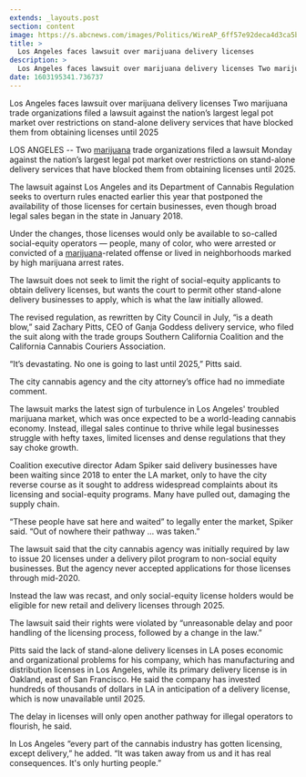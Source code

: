 ```yaml
--- 
extends: _layouts.post 
section: content 
image: https://s.abcnews.com/images/Politics/WireAP_6ff57e92deca4d3ca5b7547cd1781132_16x9_992.jpg 
title: > 
  Los Angeles faces lawsuit over marijuana delivery licenses 
description: > 
  Los Angeles faces lawsuit over marijuana delivery licenses Two marijuana trade organizations filed a lawsuit against the nation’s largest legal pot market over restrictions on stand-alone delivery services that have blocked them from obtaining licenses until 2025LOS ANGELES -- Two marijuana trade organizations filed a lawsuit Monday against the nation’s largest legal pot market over restrictions on stand-alone delivery services that have blocked them from obtaining licenses until 2025.The lawsuit does not seek to limit the right of social-equity applicants to obtain delivery licenses, but wants the court to permit other stand-alone delivery businesses to apply, which is what the law initially allowed.The lawsuit marks the latest sign of turbulence in Los Angeles' troubled marijuana market, which was once expected to be a world-leading cannabis economy.Instead the law was recast, and only social-equity license holders would be eligible for new retail and delivery licenses through 2025.In Los Angeles “every part of the cannabis industry has gotten licensing, except delivery,” he added. 
date: 1603195341.736737 
--- 
```

<div><p>Los Angeles faces lawsuit over marijuana delivery licenses Two marijuana trade organizations filed a lawsuit against the nation&#8217;s largest legal pot market over restrictions on stand-alone delivery services that have blocked them from obtaining licenses until 2025</p><p id="_ap_link_marijuana_Marijuana_">LOS ANGELES -- Two <a href="https://abcnews.go.com/alerts/Marijuana" id="_ap_link_marijuana_Marijuana_" target="_blank">marijuana</a> trade organizations filed a lawsuit Monday against the nation&#8217;s largest legal pot market over restrictions on stand-alone delivery services that have blocked them from obtaining licenses until 2025.</p><p>The lawsuit against Los Angeles and its Department of Cannabis Regulation seeks to overturn rules enacted earlier this year that postponed the availability of those licenses for certain businesses, even though broad legal sales began in the state in January 2018.</p><p class="Ad incontentTeads incontentTeads--story ad-slot"></p><p id="_ap_link_marijuana_Marijuana_">Under the changes, those licenses would only be available to so-called social-equity operators &#8212; people, many of color, who were arrested or convicted of a <a href="https://abcnews.go.com/alerts/Marijuana" id="_ap_link_marijuana_Marijuana_" target="_blank">marijuana</a>-related offense or lived in neighborhoods marked by high marijuana arrest rates.</p><p>The lawsuit does not seek to limit the right of social-equity applicants to obtain delivery licenses, but wants the court to permit other stand-alone delivery businesses to apply, which is what the law initially allowed.</p><p>The revised regulation, as rewritten by City Council in July, &#8220;is a death blow,&#8221; said Zachary Pitts, CEO of Ganja Goddess delivery service, who filed the suit along with the trade groups Southern California Coalition and the California Cannabis Couriers Association.</p><p>&#8220;It&#8217;s devastating. No one is going to last until 2025,&#8221; Pitts said.</p><p>The city cannabis agency and the city attorney&#8217;s office had no immediate comment.</p><p>The lawsuit marks the latest sign of turbulence in Los Angeles' troubled marijuana market, which was once expected to be a world-leading cannabis economy. Instead, illegal sales continue to thrive while legal businesses struggle with hefty taxes, limited licenses and dense regulations that they say choke growth.</p><p>Coalition executive director Adam Spiker said delivery businesses have been waiting since 2018 to enter the LA market, only to have the city reverse course as it sought to address widespread complaints about its licensing and social-equity programs. Many have pulled out, damaging the supply chain.</p><p>&#8220;These people have sat here and waited&#8221; to legally enter the market, Spiker said. &#8220;Out of nowhere their pathway ... was taken.&#8221;</p><p class="Ad incontentTeads2 incontentTeads2--story ad-slot"></p><p>The lawsuit said that the city cannabis agency was initially required by law to issue 20 licenses under a delivery pilot program to non-social equity businesses. But the agency never accepted applications for those licenses through mid-2020.</p><p>Instead the law was recast, and only social-equity license holders would be eligible for new retail and delivery licenses through 2025.</p><p>The lawsuit said their rights were violated by &#8220;unreasonable delay and poor handling of the licensing process, followed by a change in the law.&#8221;</p><p>Pitts said the lack of stand-alone delivery licenses in LA poses economic and organizational problems for his company, which has manufacturing and distribution licenses in Los Angeles, while its primary delivery license is in Oakland, east of San Francisco. He said the company has invested hundreds of thousands of dollars in LA in anticipation of a delivery license, which is now unavailable until 2025.</p><p>The delay in licenses will only open another pathway for illegal operators to flourish, he said.</p><p>In Los Angeles &#8220;every part of the cannabis industry has gotten licensing, except delivery,&#8221; he added. &#8220;It was taken away from us and it has real consequences. It's only hurting people.&#8221;</p></div>